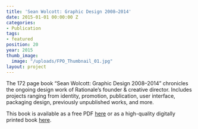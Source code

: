 ```yaml
---
title: 'Sean Wolcott: Graphic Design 2008–2014'
date: 2015-01-01 00:00:00 Z
categories:
- Publication
tags:
- featured
position: 20
year: 2015
thumb_image:
  image: "/uploads/FPO_Thumbnail_01.jpg"
layout: project
---
```


The 172 page book “Sean Wolcott: Graphic Design 2008–2014” chronicles the ongoing design work of Rationale’s founder & creative director. Includes projects ranging from identity, promotion, publication, user interface, packaging design, previously unpublished works, and more.

This book is available as a free PDF [here](http://rationale-design.com/assets/img/_source/resources/sean-wolcott-graphic-design-20082014/sean-wolcott-graphic-design-2008-2014.pdf) or as a high-quality digitally printed book [here](http://rationale-design.com/store/sean-wolcott-graphic-design-20082014/).